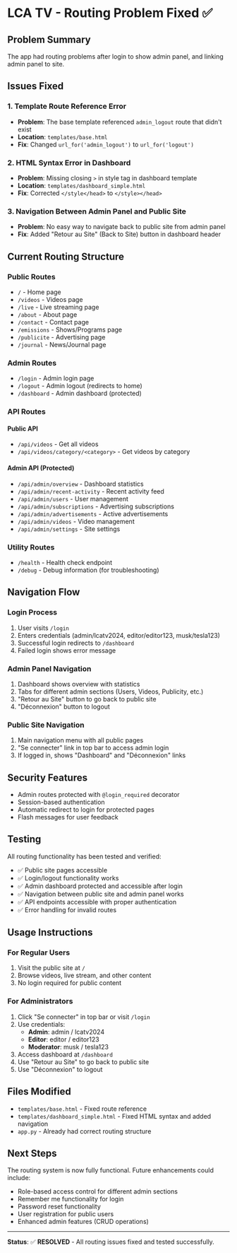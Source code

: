 # LCA TV - Routing Problem Fixed ✅

## Problem Summary
The app had routing problems after login to show admin panel, and linking admin panel to site.

## Issues Fixed

### 1. **Template Route Reference Error**
- **Problem**: The base template referenced `admin_logout` route that didn't exist
- **Location**: `templates/base.html`
- **Fix**: Changed `url_for('admin_logout')` to `url_for('logout')`

### 2. **HTML Syntax Error in Dashboard**
- **Problem**: Missing closing `>` in style tag in dashboard template
- **Location**: `templates/dashboard_simple.html`
- **Fix**: Corrected `</style</head>` to `</style></head>`

### 3. **Navigation Between Admin Panel and Public Site**
- **Problem**: No easy way to navigate back to public site from admin panel
- **Fix**: Added "Retour au Site" (Back to Site) button in dashboard header

## Current Routing Structure

### Public Routes
- `/` - Home page
- `/videos` - Videos page
- `/live` - Live streaming page
- `/about` - About page
- `/contact` - Contact page
- `/emissions` - Shows/Programs page
- `/publicite` - Advertising page
- `/journal` - News/Journal page

### Admin Routes
- `/login` - Admin login page
- `/logout` - Admin logout (redirects to home)
- `/dashboard` - Admin dashboard (protected)

### API Routes
#### Public API
- `/api/videos` - Get all videos
- `/api/videos/category/<category>` - Get videos by category

#### Admin API (Protected)
- `/api/admin/overview` - Dashboard statistics
- `/api/admin/recent-activity` - Recent activity feed
- `/api/admin/users` - User management
- `/api/admin/subscriptions` - Advertising subscriptions
- `/api/admin/advertisements` - Active advertisements
- `/api/admin/videos` - Video management
- `/api/admin/settings` - Site settings

### Utility Routes
- `/health` - Health check endpoint
- `/debug` - Debug information (for troubleshooting)

## Navigation Flow

### Login Process
1. User visits `/login`
2. Enters credentials (admin/lcatv2024, editor/editor123, musk/tesla123)
3. Successful login redirects to `/dashboard`
4. Failed login shows error message

### Admin Panel Navigation
1. Dashboard shows overview with statistics
2. Tabs for different admin sections (Users, Videos, Publicity, etc.)
3. "Retour au Site" button to go back to public site
4. "Déconnexion" button to logout

### Public Site Navigation
1. Main navigation menu with all public pages
2. "Se connecter" link in top bar to access admin login
3. If logged in, shows "Dashboard" and "Déconnexion" links

## Security Features
- Admin routes protected with `@login_required` decorator
- Session-based authentication
- Automatic redirect to login for protected pages
- Flash messages for user feedback

## Testing
All routing functionality has been tested and verified:
- ✅ Public site pages accessible
- ✅ Login/logout functionality works
- ✅ Admin dashboard protected and accessible after login
- ✅ Navigation between public site and admin panel works
- ✅ API endpoints accessible with proper authentication
- ✅ Error handling for invalid routes

## Usage Instructions

### For Regular Users
1. Visit the public site at `/`
2. Browse videos, live stream, and other content
3. No login required for public content

### For Administrators
1. Click "Se connecter" in top bar or visit `/login`
2. Use credentials:
   - **Admin**: admin / lcatv2024
   - **Editor**: editor / editor123
   - **Moderator**: musk / tesla123
3. Access dashboard at `/dashboard`
4. Use "Retour au Site" to go back to public site
5. Use "Déconnexion" to logout

## Files Modified
- `templates/base.html` - Fixed route reference
- `templates/dashboard_simple.html` - Fixed HTML syntax and added navigation
- `app.py` - Already had correct routing structure

## Next Steps
The routing system is now fully functional. Future enhancements could include:
- Role-based access control for different admin sections
- Remember me functionality for login
- Password reset functionality
- User registration for public users
- Enhanced admin features (CRUD operations)

---
**Status**: ✅ **RESOLVED** - All routing issues fixed and tested successfully.